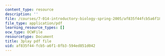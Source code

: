 ```yaml
---
content_type: resource
description: ''
file: /courses/7-014-introductory-biology-spring-2005/af835f44fcb5a6f18fb3594ed851d042_4owydSnRHuE.pdf
file_type: application/pdf
learning_resource_types: []
ocw_type: OCWFile
resourcetype: Document
title: 3play pdf file
uid: af835f44-fcb5-a6f1-8fb3-594ed851d042
---
```

